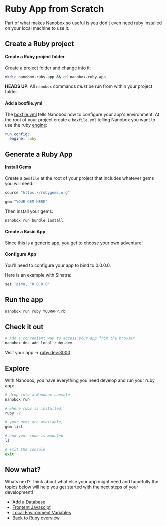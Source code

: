 # Ruby App from Scratch
Part of what makes Nanobox so useful is you don't even need ruby installed on your local machine to use it.

## Create a Ruby project

#### Create a Ruby project folder
Create a project folder and change into it:

```bash
mkdir nanobox-ruby-app && cd nanobox-ruby-app
```

**HEADS UP**: All `nanobox` commands *must* be run from within your project folder.

#### Add a boxfile.yml
The <a href="https://docs.nanobox.io/boxfile/" target="\_blank">boxfile.yml</a> tells Nanobox how to configure your app's environment. At the root of your project create a `boxfile.yml` telling Nanobox you want to use the ruby <a href="https://docs.nanobox.io/engines/" target="\_blank">engine</a>:

```yaml
run.config:
  engine: ruby
```

## Generate a Ruby App

#### Install Gems

Create a `Gemfile` at the root of your project that includes whatever gems you will need:

```ruby
source "https://rubygems.org"

gem "YOUR GEM HERE"
```

Then install your gems:

```bash
nanobox run bundle install
```

#### Create a Basic App

Since this is a generic app, you get to choose your own adventure!


#### Configure App

You'll need to configure your app to bind to 0.0.0.0. 

Here is an example with Sinatra:

```ruby
set :bind, "0.0.0.0"
```

## Run the app

```bash
nanobox run ruby YOURAPP.rb
```

## Check it out

```bash
# Add a convenient way to access your app from the browser
nanobox dns add local ruby.dev
```

Visit your app -> [ruby.dev:3000](http://ruby.dev:3000)

## Explore

With Nanobox, you have everything you need develop and run your ruby app:

```bash
# drop into a Nanobox console
nanobox run

# where ruby is installed,
ruby -v

# your gems are available,
gem list

# and your code is mounted
ls

# exit the console
exit
```

## Now what?
Whats next? Think about what else your app might need and hopefully the topics below will help you get started with the next steps of your development!

* [Add a Database](/ruby/generic/add-a-database)
* [Frontent Javascipt](/ruby/generic/frontend-javascript)
* [Local Environment Variables](/ruby/generic/local-evars)
* [Back to Ruby overview](/ruby/generic)
